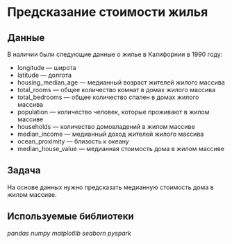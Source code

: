 # Предсказание стоимости жилья
## Данные
В наличии были следующие данные о жилье в Калифорнии в 1990 году:
* longitude — широта
* latitude — долгота
* housing_median_age — медианный возраст жителей жилого массива
* total_rooms — общее количество комнат в домах жилого массива
* total_bedrooms — общее количество спален в домах жилого массива
* population — количество человек, которые проживают в жилом массиве
* households — количество домовладений в жилом массиве
* median_income — медианный доход жителей жилого массива
* ocean_proximity — близость к океану
* median_house_value — медианная стоимость дома в жилом массиве
## Задача
На основе данных нужно предсказать медианную стоимость дома в жилом массиве.
## Используемые библиотеки
*pandas numpy matplotlib seaborn pyspark*
